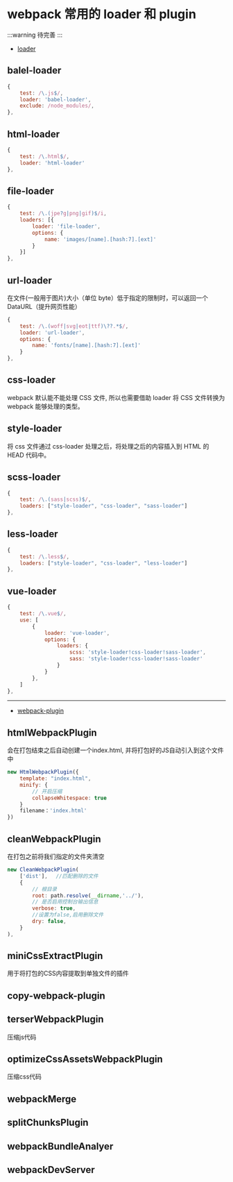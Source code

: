 # webpack 常用的 loader 和 plugin

:::warning
待完善
:::

- [loader](https://www.webpackjs.com/loaders/)

## balel-loader

```js
{
    test: /\.js$/,
    loader: 'babel-loader',
    exclude: /node_modules/,
},
```

## html-loader

```js
{
    test: /\.html$/,
    loader: 'html-loader'
},
```

## file-loader

```js
{
    test: /\.(jpe?g|png|gif)$/i,
    loaders: [{
        loader: 'file-loader',
        options: {
            name: 'images/[name].[hash:7].[ext]'
        }
    }]
},
```

## url-loader

在文件(一般用于图片)大小（单位 byte）低于指定的限制时，可以返回一个 DataURL（提升网页性能）

```js
{
    test: /\.(woff|svg|eot|ttf)\??.*$/,
    loader: 'url-loader',
    options: {
        name: 'fonts/[name].[hash:7].[ext]'
    }
},
```

## css-loader

webpack 默认能不能处理 CSS 文件, 所以也需要借助 loader 将 CSS 文件转换为 webpack 能够处理的类型。

## style-loader

将 css 文件通过 css-loader 处理之后，将处理之后的内容插入到 HTML 的 HEAD 代码中。

## scss-loader

```js
{
    test: /\.(sass|scss)$/,
    loaders: ["style-loader", "css-loader", "sass-loader"]
},
```

## less-loader

```js
{
    test: /\.less$/,
    loaders: ["style-loader", "css-loader", "less-loader"]
},
```

## vue-loader

```js
{
    test: /\.vue$/,
    use: [
        {
            loader: 'vue-loader',
            options: {
                loaders: {
                    scss: 'style-loader!css-loader!sass-loader',
                    sass: 'style-loader!css-loader!sass-loader'
                }
            }
        },
    ]
},
```

---

- [webpack-plugin](https://www.webpackjs.com/plugins/)

## htmlWebpackPlugin

会在打包结束之后自动创建一个index.html, 并将打包好的JS自动引入到这个文件中

```js
new HtmlWebpackPlugin({
    template: "index.html",
    minify: {
        // 开启压缩
        collapseWhitespace: true
    }
    filename：'index.html'
})
```

## cleanWebpackPlugin 

在打包之前将我们指定的文件夹清空

```js
new CleanWebpackPlugin(
    ['dist'],　 //匹配删除的文件
    {　　
        // 根目录
        root: path.resolve(__dirname,'../'),   
        // 是否启用控制台输出信息  
        verbose: true, 
        //设置为false,启用删除文件                              
        dry: false,                                   
    }
), 
```

## miniCssExtractPlugin 

用于将打包的CSS内容提取到单独文件的插件


## copy-webpack-plugin


## terserWebpackPlugin

压缩js代码

## optimizeCssAssetsWebpackPlugin

压缩css代码

## webpackMerge



## splitChunksPlugin

## webpackBundleAnalyer


## webpackDevServer

